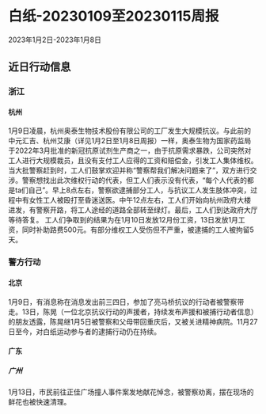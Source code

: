 # 白纸-20230109至20230115周报

2023年1月2日-2023年1月8日

## 近日行动信息

### 浙江

#### 杭州

1月9日凌晨，杭州奥泰生物技术股份有限公司的工厂发生大规模抗议。与此前的中元汇吉、杭州艾康（详见1月2日至1月8日周报）一样，奥泰生物为国家药监局于2022年3月批准的新冠抗原试剂生产商之一，由于抗原需求暴跌，公司突然对工人进行大规模裁员，且没有支付工人应得的工资和赔偿金，引发工人集体维权。
当大批警察赶到时，工人们鼓掌欢迎并称“警察帮我们解决问题来了”，双方进行交涉。警察想找出此次维权行动的代表，但工人们表示没有代表，“每个人代表的都是ta们自己”。早上8点左右，警察欲逮捕部分工人，与抗议工人发生肢体冲突，过程中有女性工人被殴打至昏迷送医。中午12点左右，工人们开始向杭州政府大楼进发，有警察开路，将工人途经的道路全部转至绿灯。最后，工人们到达政府大厅等待答复。
工人们争取到的结果为在1月10日发放12月份工资，13日发放1月工资，同时补助路费500元。有部分维权工人受伤但不严重，被逮捕的工人被拘留5天。

### 警方行动

#### 北京

1月9日，有消息称在消息发出前三四日，参加了亮马桥抗议的行动者被警察带走。13日，陈晃（一位北京抗议行动的声援者，持续发布声援和被捕行动者信息）的朋友透露，陈晃继1月5日被警察和父母带回重庆后，又被关进精神病院。11月27日至今，对白纸运动参与者的逮捕行动仍在持续。

#### 广东

##### 广州

1月13日，市民前往正佳广场撞人事件案发地献花悼念，被警察劝离，摆在现场的鲜花也被快速清理。